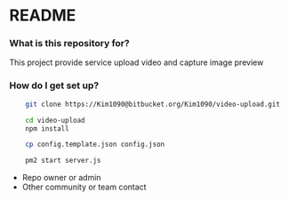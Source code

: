 # README #

### What is this repository for? ###

This project provide service upload video and capture image preview

### How do I get set up? ###
```bash
	git clone https://Kim1090@bitbucket.org/Kim1090/video-upload.git
```

```bash
	cd video-upload
	npm install
```

```bash
	cp config.template.json config.json
```

```bash
	pm2 start server.js
```

* Repo owner or admin
* Other community or team contact